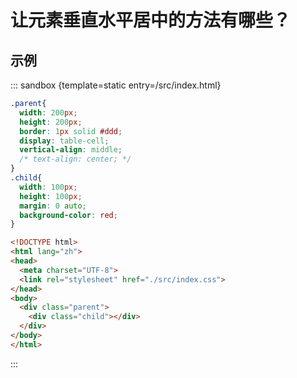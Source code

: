 # 让元素垂直水平居中的方法有哪些？



## 示例

::: sandbox {template=static entry=/src/index.html}
```css /src/index.css
.parent{
  width: 200px;
  height: 200px;
  border: 1px solid #ddd;
  display: table-cell; 
  vertical-align: middle;
  /* text-align: center; */
}
.child{
  width: 100px;
  height: 100px;
  margin: 0 auto;
  background-color: red;
}
```
```html index.html  [active]
<!DOCTYPE html>
<html lang="zh">
<head>
  <meta charset="UTF-8">
  <link rel="stylesheet" href="./src/index.css">
</head>
<body>
  <div class="parent">
    <div class="child"></div>
  </div>
</body>
</html>
```
:::